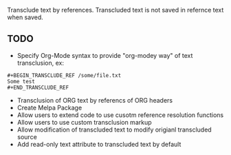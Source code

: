 Transclude text by references. Transcluded text is not saved in refernce text when saved.


## TODO
- Specify Org-Mode syntax to provide "org-modey way" of text transclusion, ex:
~~~
#+BEGIN_TRANSCLUDE_REF /some/file.txt
Some test
#+END_TRANSCLUDE_REF
~~~

- Transclusion of ORG text by referencs of ORG headers
- Create Melpa Package
- Allow users to extend code to use cusotm reference resolution functions
- Allow users to use custom transclusion markup
- Allow modification of transcluded text to modify origianl transcluded source
- Add read-only text attribute to transcluded text by default


